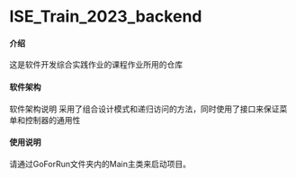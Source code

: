 # ISE_Train_2023_backend

#### 介绍

这是软件开发综合实践作业的课程作业所用的仓库

#### 软件架构

软件架构说明
采用了组合设计模式和递归访问的方法，同时使用了接口来保证菜单和控制器的通用性

#### 使用说明

请通过GoForRun文件夹内的Main主类来启动项目。

